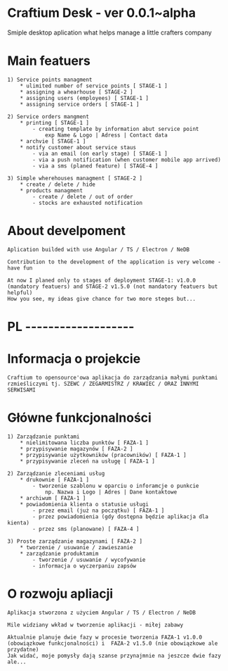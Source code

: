 # Craftium Desk - ver 0.0.1~alpha

Smiple desktop aplication what helps manage a little crafters company

# Main featuers

    1) Service points managment 
        * ulimited number of service points [ STAGE-1 ]
        * assigning a whearhouse [ STAGE-2 ]
        * assigning users (employees) [ STAGE-1 ]
        * assigning service orders [ STAGE-1 ]

    2) Service orders mangment
        * printing [ STAGE-1 ]
            - creating template by information abut service point 
                exp Name & Logo | Adress | Contact data
        * archvie [ STAGE-1 ]
        * notify customer about service staus 
            - via an email (on early stage) [ STAGE-1 ]
            - via a push notification (when customer mobile app arrived)
            - via a sms (planed feature) [ STAGE-4 ]

    3) Simple wherehouses managment [ STAGE-2 ]
        * create / delete / hide
        * products managment
            - create / delete / out of order
            - stocks are exhausted notification

# About develpoment

    Aplication builded with use Angular / TS / Electron / NeDB

    Contribution to the development of the application is very welcome - have fun

    At now I planed only to stages of deployment STAGE-1: v1.0.0 (mandatory featuers) and STAGE-2 v1.5.0 (not mandatory featuers but helpful)
    How you see, my ideas give chance for two more steges but...

# PL -------------------

# Informacja o projekcie

    Craftium to opensource'owa aplikacja do zarządzania małymi punktami rzmieśliczymi tj. SZEWC / ZEGARMISTRZ / KRAWIEC / ORAZ INNYMI SERWISAMI

# Główne funkcjonalności

    1) Zarządzanie punktami
        * nielimitowana liczba punktów [ FAZA-1 ]
        * przypisywanie magazynów [ FAZA-2 ]
        * przypisywanie użytkowników (pracowników) [ FAZA-1 ]
        * przypisywanie zleceń na usługę [ FAZA-1 ]

    2) Zarządzanie zleceniami usług 
        * drukownie [ FAZA-1 ] 
            - tworzenie szablonu w oparciu o inforamcje o punkcie
                np. Nazwa i Logo | Adres | Dane kontaktowe
        * archiwum [ FAZA-1 ]
        * powiadomienia klienta o statusie usługi 
            - przez email (już na początku) [ FAZA-1 ]
            - przez powiadomienia (gdy dostępna będzie aplikacja dla kienta)
            - przez sms (planowane) [ FAZA-4 ]

    3) Proste zarządzanie magazynami [ FAZA-2 ]
        * tworzenie / usuwanie / zawieszanie
        * zarządzanie produktamim
            - tworzenie / usuwanie / wycofywanie
            - informacja o wyczerpaniu zapsów

# O rozwoju apliacji

    Aplikacja stworzona z użyciem Angular / TS / Electron / NeDB

    Mile widziany wkład w tworzenie aplikacji - miłej zabawy

    Aktualnie planuje dwie fazy w procesie tworzenia FAZA-1 v1.0.0 (obowiązkowe funkcjonalności) i  FAZA-2 v1.5.0 (nie obowiązkowe ale przydatne)
    Jak widać, moje pomysły dają szanse przynajmnie na jeszcze dwie fazy ale...
